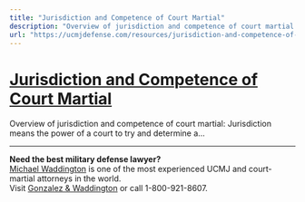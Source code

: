 ```yaml
---
title: "Jurisdiction and Competence of Court Martial"
description: "Overview of jurisdiction and competence of court martial: Jurisdiction means the power of a court to try and determine a..."
url: "https://ucmjdefense.com/resources/jurisdiction-and-competence-of-court-martial.html"
---
```


# [Jurisdiction and Competence of Court Martial](https://ucmjdefense.com/resources/jurisdiction-and-competence-of-court-martial.html)

Overview of jurisdiction and competence of court martial: Jurisdiction means the power of a court to try and determine a...

---

**Need the best military defense lawyer?**  
[Michael Waddington](https://ucmjdefense.com/attorneys/michael-stewart-waddington-partner.html) is one of the most experienced UCMJ and court-martial attorneys in the world.  
Visit [Gonzalez & Waddington](https://ucmjdefense.com) or call 1-800-921-8607.
